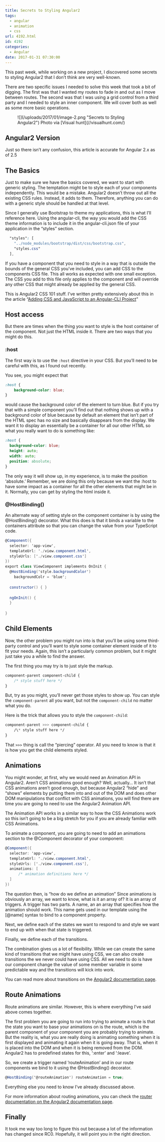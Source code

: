 ```yaml
---
title: Secrets to Styling Angular2
tags:
  - angular
  - animation
  - css
url: 4192.html
id: 4192
categories:
  - Angular
date: 2017-01-31 07:30:00
---
```


This past week, while working on a new project, I discovered some secrets to styling Angular2 that I don’t think are very well-known.

There are two specific issues I needed to solve this week that took a bit of digging. The first was that I wanted my routes to fade in and out as I move between routes. The second was that I was using a grid control from a third party and I needed to style an inner component. We will cover both as well as some more basic operations.

<figure>![](/uploads/2017/01/image-2.png "Secrets to Styling Angular2") Photo via [Visual hunt](//visualhunt.com/)</figure>

<!-- more -->

Angular2 Version
----------------

Just so there isn’t any confusion, this article is accurate for Angular 2.x as of 2.5

The Basics
----------

Just to make sure we have the basics covered, we want to start with generic styling. The temptation might be to style each of your components independently. This would be a mistake. Angular2 doesn’t throw out all the existing CSS rules. Instead, it adds to them. Therefore, anything you can do with a generic style should be handled at that level.

Since I generally use Bootstrap to theme my applications, this is what I’ll reference here. Using the angular-cli, the way you would add the CSS theme information is to include it in the angular-cli.json file of your application in the “styles” section.

``` css
  "styles": [
    "../node_modules/bootstrap/dist/css/bootstrap.css",
    "styles.css"
  ],
```

If you have a component that you need to style in a way that is outside the bounds of the general CSS you’ve included, you can add CSS to the components CSS file. This all works as expected with one small exception. The CSS you add to this file only applies to the component and will override any other CSS that might already be applied by the general CSS.

This is Angular2 CSS 101 stuff. I’ve written pretty extensively about this in the article “[Adding CSS and JavaScript to an Angular-CLI Project](https://medium.com/@davembush/adding-css-and-javascript-to-an-angular-cli-project-2b843a8283f3)”

Host access
-----------

But there are times when the thing you want to style is the host container of the component. Not just the HTML inside it. There are two ways that you might do this.

### :host

The first way is to use the `:host` directive in your CSS. But you’ll need to be careful with this, as I found out recently.

You see, you might expect that

``` css
:host {
    background-color: blue;
}
```

would cause the background color of the element to turn blue. But if you try that with a simple component you’ll find out that nothing shows up with a background color of blue because by default an element that isn’t part of the HTML spec has no size and basically disappears from the display. We want it to display an essentially be a container for all our other HTML so what you really want to do is something like:

``` css
:host {
  background-color: blue;
  height: auto;
  width: auto;
  position: absolute;
}
```

The only way it will show up, in my experience, is to make the position ‘absolute.’ Remember, we are doing this only because we want the :host to have some impact as a container for all the other elements that might be in it. Normally, you can get by styling the html inside it.

### @HostBinding()

An alternate way of setting style on the component container is by using the @HostBinding() decorator. What this does is that it binds a variable to the containers attribute so that you can change the value from your TypeScript code.

``` csharp
@Component({
  selector: 'app-view',
  templateUrl: './view.component.html',
  styleUrls: ['./view.component.css']
})
export class ViewComponent implements OnInit {
  @HostBinding('style.backgroundColor')
    backgroundColr = 'blue';

  constructor() { }

  ngOnInit() {
  }

}
```

Child Elements
--------------

Now, the other problem you might run into is that you’ll be using some third-party control and you’ll want to style some container element inside of it to fit your needs. Again, this isn’t a particularly common problem, but it might just take you a while to find the answer.

The first thing you may try is to just style the markup.

``` css
component-parent component-child {
    /* style stuff here */
}
```

But, try as you might, you’ll never get those styles to show up. You can style the `component-parent` all you want, but not the `component-child` no matter what you do.

Here is the trick that allows you to style the `component-child`:

``` css
component-parent >>> component-child {
    /\* style stuff here */
}
```

That `>>>` thing is call the “piercing” operator. All you need to know is that it is how you get the child elements styled.

Animations
----------

You might wonder, at first, why we would need an Animation API in Angular2. Aren’t CSS animations good enough? Well, actually… It isn’t that CSS animations aren’t good enough, but because Angular2 “hide” and “shows” elements by putting them into and out of the DOM and does other DOM manipulations that conflict with CSS animations, you will find there are time you are going to need to use the Angular2 Animation API.

The Animation API works in a similar way to how the CSS Animations work so this isn’t going to be a big stretch for you if you are already familiar with CSS Animations.

To animate a component, you are going to need to add an animations section to the @Component decorator of your component:

``` csharp
@Component({
  selector: 'app-view',
  templateUrl: './view.component.html',
  styleUrls: ['./view.component.css'],
  animations: [
      /* animation definitions here */
  ]
})
```

The question then, is “how do we define an animation” Since animations is obviously an array, we want to know, what is it an array of? It is an array of triggers. A trigger has two parts. A name, an an array that specifies how the animation should work. This name gets used in our template using the \[@name\] syntax to bind to a component property.

Next, we define each of the states we want to respond to and style we want to end up with when that state is triggered.

Finally, we define each of the transitions.

The combination gives us a lot of flexibility. While we can create the same kind of transitions that we might have using CSS, we can also create transitions the we never could have using CSS. All we need to do is have our component change the value of some member variable in some predictable way and the transitions will kick into work.

You can read more about transitions on the [Angular2 documentation page](//angular.io/docs/ts/latest/guide/animations.html).

Route Animations
----------------

Route animations are similar. However, this is where everything I’ve said above comes together.

The first problem you are going to run into trying to animate a route is that the state you want to base your animations on is the route, which is the parent component of your component you are probably trying to animate. But the reality is, what you are really doing is animating something when it is first displayed and animating it again when it is going away. That is, when it is placed into the DOM and when it is being removed from the DOM. Angular2 has to predefined states for this, ‘:enter’ and ‘:leave’.

So, we create a trigger named ‘routeAnimation’ and in our route components we bind to it using the @HostBinding() decorator.

``` csharp
@HostBinding('@routeAnimation') routeAnimation = true;
```

Everything else you need to know I’ve already discussed above.

For more information about routing animations, you can check the [router documentation on the Angular2 documentation page](//angular.io/docs/ts/latest/guide/router.html).

Finally
-------

It took me way too long to figure this out because a lot of the information has changed since RC0. Hopefully, it will point you in the right direction.
